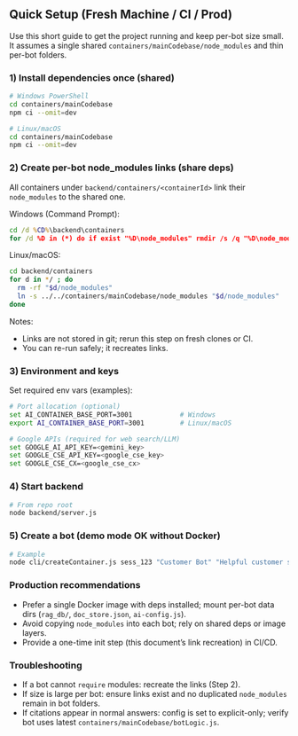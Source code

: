 ## Quick Setup (Fresh Machine / CI / Prod)

Use this short guide to get the project running and keep per-bot size small. It assumes a single shared `containers/mainCodebase/node_modules` and thin per-bot folders.

### 1) Install dependencies once (shared)

```bash
# Windows PowerShell
cd containers/mainCodebase
npm ci --omit=dev
```

```bash
# Linux/macOS
cd containers/mainCodebase
npm ci --omit=dev
```

### 2) Create per-bot node_modules links (share deps)

All containers under `backend/containers/<containerId>` link their `node_modules` to the shared one.

Windows (Command Prompt):
```bat
cd /d %CD%\backend\containers
for /d %D in (*) do if exist "%D\node_modules" rmdir /s /q "%D\node_modules" & mklink /J "%D\node_modules" "..\..\containers\mainCodebase\node_modules"
```

Linux/macOS:
```bash
cd backend/containers
for d in */ ; do
  rm -rf "$d/node_modules"
  ln -s ../../containers/mainCodebase/node_modules "$d/node_modules"
done
```

Notes:
- Links are not stored in git; rerun this step on fresh clones or CI.
- You can re-run safely; it recreates links.

### 3) Environment and keys

Set required env vars (examples):

```bash
# Port allocation (optional)
set AI_CONTAINER_BASE_PORT=3001            # Windows
export AI_CONTAINER_BASE_PORT=3001         # Linux/macOS

# Google APIs (required for web search/LLM)
set GOOGLE_AI_API_KEY=<gemini_key>
set GOOGLE_CSE_API_KEY=<google_cse_key>
set GOOGLE_CSE_CX=<google_cse_cx>
```

### 4) Start backend

```bash
# From repo root
node backend/server.js
```

### 5) Create a bot (demo mode OK without Docker)

```bash
# Example
node cli/createContainer.js sess_123 "Customer Bot" "Helpful customer support assistant"
```

### Production recommendations

- Prefer a single Docker image with deps installed; mount per-bot data dirs (`rag_db/`, `doc_store.json`, `ai-config.js`).
- Avoid copying `node_modules` into each bot; rely on shared deps or image layers.
- Provide a one-time init step (this document’s link recreation) in CI/CD.

### Troubleshooting

- If a bot cannot `require` modules: recreate the links (Step 2).
- If size is large per bot: ensure links exist and no duplicated `node_modules` remain in bot folders.
- If citations appear in normal answers: config is set to explicit-only; verify bot uses latest `containers/mainCodebase/botLogic.js`.
